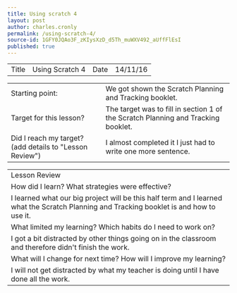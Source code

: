 ```yaml
---
title: Using scratch 4
layout: post
author: charles.cronly
permalink: /using-scratch-4/
source-id: 1GFY0JQAo3F_zKIysXzD_d5Th_muWXV492_aUffFlEsI
published: true
---
```

<table>
  <tr>
    <td>Title</td>
    <td>Using Scratch 4</td>
    <td>Date</td>
    <td>14/11/16</td>
  </tr>
</table>


<table>
  <tr>
    <td>Starting point:</td>
    <td>We got shown the Scratch Planning and Tracking booklet.</td>
  </tr>
  <tr>
    <td>Target for this lesson?</td>
    <td>The target was to fill in section 1 of the Scratch Planning and Tracking booklet.</td>
  </tr>
  <tr>
    <td>Did I reach my target? 
(add details to "Lesson Review")</td>
    <td>I almost completed it I just had to write one more sentence.</td>
  </tr>
</table>


<table>
  <tr>
    <td>Lesson Review</td>
  </tr>
  <tr>
    <td>How did I learn? What strategies were effective? </td>
  </tr>
  <tr>
    <td>I learned what our big project will be this half term and I learned what the Scratch Planning and Tracking booklet is and how to use it.</td>
  </tr>
  <tr>
    <td>What limited my learning? Which habits do I need to work on? </td>
  </tr>
  <tr>
    <td>I got a bit distracted by other things going on in the classroom and therefore didn't finish the work.
</td>
  </tr>
  <tr>
    <td>What will I change for next time? How will I improve my learning?</td>
  </tr>
  <tr>
    <td>I will not get distracted by what my teacher is doing until I have done all the work.</td>
  </tr>
</table>


